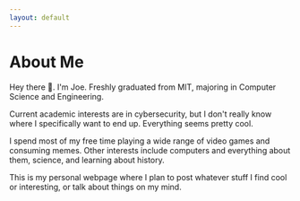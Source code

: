 ```yaml
---
layout: default
---
```

# About Me
Hey there 👋. I'm Joe. Freshly graduated from MIT, majoring in Computer Science and Engineering.

Current academic interests are in cybersecurity, but I don't really know where I specifically want to end up. Everything seems pretty cool.

I spend most of my free time playing a wide range of video games and consuming memes. Other interests include computers and everything about them, science, and learning about history.

This is my personal webpage where I plan to post whatever stuff I find cool or interesting, or talk about things on my mind.